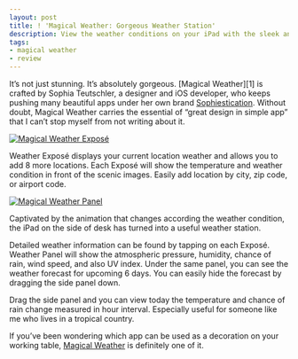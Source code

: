 ```yaml
---
layout: post
title: ! 'Magical Weather: Gorgeous Weather Station'
description: View the weather conditions on your iPad with the sleek and gorgeous iPad app.
tags:
- magical weather
- review
---
```

It’s not just stunning. It’s absolutely gorgeous. [Magical Weather][1] is crafted by Sophia Teutschler, a designer and iOS developer, who keeps pushing many beautiful apps under her own brand [Sophiestication][2]. Without doubt, Magical Weather carries the essential of “great design in simple app” that I can’t stop myself from not writing about it.

[ ![Magical Weather Exposé][img1] ](http://images.sayzlim.net/2012/06/magical_weather.jpg "Magical Weather Exposé")

[img1]: http://images.sayzlim.net/2012/06/magical_weather.jpg "Magical Weather Exposé"

<!--more-->

Weather Exposé displays your current location weather and allows you to add 8 more locations. Each Exposé will show the temperature and weather condition in front of the scenic images. Easily add location by city, zip code, or airport code.

[ ![Magical Weather Panel][img2] ](http://images.sayzlim.net/2012/06/magical_weather_panel.jpg "Magical Weather Panel")

[img2]: http://images.sayzlim.net/2012/06/magical_weather_panel.jpg "Magical Weather Panel"

Captivated by the animation that changes according the weather condition, the iPad on the side of desk has turned into a useful weather station.

Detailed weather information can be found by tapping on each Exposé. Weather Panel will show the atmospheric pressure, humidity, chance of rain, wind speed, and also UV index. Under the same panel, you can see the weather forecast for upcoming 6 days. You can easily hide the forecast by dragging the side panel down.

Drag the side panel and you can view today the temperature and chance of rain change measured in hour interval. Especially useful for someone like me who lives in a tropical country.

If you’ve been wondering which app can be used as a decoration on your working table, [Magical Weather](https://itunes.apple.com/us/app/magical-weather/id396179545?mt=8&uo=4&at=11ld6n&ct=magical+weather "Magical Weather") is definitely one of it.

[2]: http://sophiestication.com/ "Sophiestication Software"

